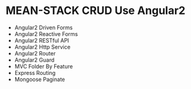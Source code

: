 # MEAN-STACK CRUD Use Angular2
 - Angular2 Driven Forms
 - Angular2 Reactive Forms
 - Angular2 RESTful API
 - Angular2 Http Service
 - Angular2 Router
 - Angular2 Guard
 - MVC Folder By Feature
 - Express Routing
 - Mongoose Paginate
